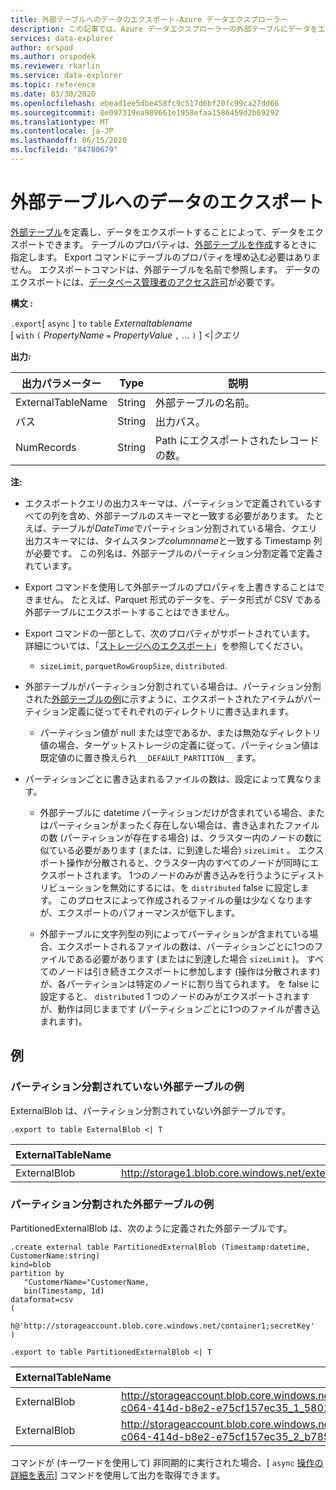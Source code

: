 ```yaml
---
title: 外部テーブルへのデータのエクスポート-Azure データエクスプローラー
description: この記事では、Azure データエクスプローラーの外部テーブルにデータをエクスポートする方法について説明します。
services: data-explorer
author: orspod
ms.author: orspodek
ms.reviewer: rkarlin
ms.service: data-explorer
ms.topic: reference
ms.date: 03/30/2020
ms.openlocfilehash: ebead1ee5dbe458fc9c517d6bf20fc99ca27dd66
ms.sourcegitcommit: 8e097319ea989661e1958efaa1586459d2b69292
ms.translationtype: MT
ms.contentlocale: ja-JP
ms.lasthandoff: 06/15/2020
ms.locfileid: "84780679"
---
```

# <a name="export-data-to-an-external-table"></a>外部テーブルへのデータのエクスポート

[外部テーブル](../externaltables.md)を定義し、データをエクスポートすることによって、データをエクスポートできます。
テーブルのプロパティは、[外部テーブルを作成](../external-tables-azurestorage-azuredatalake.md#create-or-alter-external-table)するときに指定します。 Export コマンドにテーブルのプロパティを埋め込む必要はありません。 エクスポートコマンドは、外部テーブルを名前で参照します。 データのエクスポートには、[データベース管理者のアクセス許可](../access-control/role-based-authorization.md)が必要です。

**構文 :**

`.export`[ `async` ] `to` `table` *Externaltablename* <br>
[ `with` `(` *PropertyName* `=` *PropertyValue* `,` ... `)` ] <|*クエリ*

**出力:**

|出力パラメーター |Type |説明
|---|---|---
|ExternalTableName  |String |外部テーブルの名前。
|パス|String|出力パス。
|NumRecords|String| Path にエクスポートされたレコードの数。

**注:**
* エクスポートクエリの出力スキーマは、パーティションで定義されているすべての列を含め、外部テーブルのスキーマと一致する必要があります。 たとえば、テーブルが*DateTime*でパーティション分割されている場合、クエリ出力スキーマには、タイムスタンプ*columnname*と一致する Timestamp 列が必要です。 この列名は、外部テーブルのパーティション分割定義で定義されています。

* Export コマンドを使用して外部テーブルのプロパティを上書きすることはできません。
 たとえば、Parquet 形式のデータを、データ形式が CSV である外部テーブルにエクスポートすることはできません。

* Export コマンドの一部として、次のプロパティがサポートされています。 詳細については、「[ストレージへのエクスポート](export-data-to-storage.md)」を参照してください。 
   * `sizeLimit`, `parquetRowGroupSize`, `distributed`.

* 外部テーブルがパーティション分割されている場合は、パーティション分割された[外部テーブルの例](#partitioned-external-table-example)に示すように、エクスポートされたアイテムがパーティション定義に従ってそれぞれのディレクトリに書き込まれます。 
  * パーティション値が null または空であるか、または無効なディレクトリ値の場合、ターゲットストレージの定義に従って、パーティション値は既定値のに置き換えられ `__DEFAULT_PARTITION__` ます。 

* パーティションごとに書き込まれるファイルの数は、設定によって異なります。
   * 外部テーブルに datetime パーティションだけが含まれている場合、またはパーティションがまったく存在しない場合は、書き込まれたファイルの数 (パーティションが存在する場合) は、クラスター内のノードの数に似ている必要があります (または、に到達した場合) `sizeLimit` 。 エクスポート操作が分散されると、クラスター内のすべてのノードが同時にエクスポートされます。 1つのノードのみが書き込みを行うようにディストリビューションを無効にするには、を `distributed` false に設定します。 このプロセスによって作成されるファイルの量は少なくなりますが、エクスポートのパフォーマンスが低下します。

   * 外部テーブルに文字列型の列によってパーティションが含まれている場合、エクスポートされるファイルの数は、パーティションごとに1つのファイルである必要があります (またはに到達した場合 `sizeLimit` )。 すべてのノードは引き続きエクスポートに参加します (操作は分散されます) が、各パーティションは特定のノードに割り当てられます。 を false に設定すると、 `distributed` 1 つのノードのみがエクスポートされますが、動作は同じままです (パーティションごとに1つのファイルが書き込まれます)。

## <a name="examples"></a>例

### <a name="non-partitioned-external-table-example"></a>パーティション分割されていない外部テーブルの例

ExternalBlob は、パーティション分割されていない外部テーブルです。 

```kusto
.export to table ExternalBlob <| T
```

|ExternalTableName|パス|NumRecords|
|---|---|---|
|ExternalBlob|http://storage1.blob.core.windows.net/externaltable1cont1/1_58017c550b384c0db0fea61a8661333e.csv|10|

### <a name="partitioned-external-table-example"></a>パーティション分割された外部テーブルの例

PartitionedExternalBlob は、次のように定義された外部テーブルです。 

```kusto
.create external table PartitionedExternalBlob (Timestamp:datetime, CustomerName:string) 
kind=blob
partition by 
   "CustomerName="CustomerName,
   bin(Timestamp, 1d)
dataformat=csv
( 
   h@'http://storageaccount.blob.core.windows.net/container1;secretKey'
)
```

```kusto
.export to table PartitionedExternalBlob <| T
```

|ExternalTableName|パス|NumRecords|
|---|---|---|
|ExternalBlob|http://storageaccount.blob.core.windows.net/container1/CustomerName=customer1/2019/01/01/fa36f35c-c064-414d-b8e2-e75cf157ec35_1_58017c550b384c0db0fea61a8661333e.csv|10|
|ExternalBlob|http://storageaccount.blob.core.windows.net/container1/CustomerName=customer2/2019/01/01/fa36f35c-c064-414d-b8e2-e75cf157ec35_2_b785beec2c004d93b7cd531208424dc9.csv|10|

コマンドが (キーワードを使用して) 非同期的に実行された場合、[ `async` [操作の詳細を表示](../operations.md#show-operation-details)] コマンドを使用して出力を取得できます。
